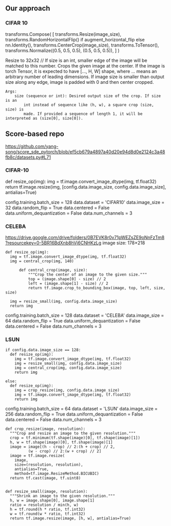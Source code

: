 

## Our approach
### CIFAR 10

transforms.Compose(
            [
                transforms.Resize(image_size),
                transforms.RandomHorizontalFlip()
                if augment_horizontal_flip
                else nn.Identity(),
                transforms.CenterCrop(image_size),
                transforms.ToTensor(),
                transforms.Normalize((0.5, 0.5, 0.5), (0.5, 0.5, 0.5)),
            ]
        )

Resize to 32x32
// If size is an int, smaller edge of the image will be matched to this number.
Crops the given image at the center.
    If the image is torch Tensor, it is expected
    to have [..., H, W] shape, where ... means an arbitrary number of leading dimensions.
    If image size is smaller than output size along any edge, image is padded with 0 and then center cropped.

    Args:
        size (sequence or int): Desired output size of the crop. If size is an
            int instead of sequence like (h, w), a square crop (size, size) is
            made. If provided a sequence of length 1, it will be interpreted as (size[0], size[0]).

## Score-based repo
https://github.com/yang-song/score_sde_pytorch/blob/ef5cb679a4897a40d20e94d8d0e2124c3a48fb8c/datasets.py#L71


### CIFAR-10
def resize_op(img):
img = tf.image.convert_image_dtype(img, tf.float32)
return tf.image.resize(img, [config.data.image_size, config.data.image_size], antialias=True)


config.training.batch_size = 128
  data.dataset = 'CIFAR10'
  data.image_size = 32
  data.random_flip = True
  data.centered = False
  data.uniform_dequantization = False
  data.num_channels = 3


### CELEBA
https://drive.google.com/drive/folders/0B7EVK8r0v71pWEZsZE9oNnFzTm8?resourcekey=0-5BR16BdXnb8hVj6CNHKzLg
image size: 178×218

    def resize_op(img):
      img = tf.image.convert_image_dtype(img, tf.float32)
      img = central_crop(img, 140)
      
	      def central_crop(image, size):
			  """Crop the center of an image to the given size."""
			  top = (image.shape[0] - size) // 2
			  left = (image.shape[1] - size) // 2
			  return tf.image.crop_to_bounding_box(image, top, left, size, size)

      img = resize_small(img, config.data.image_size)
      return img


config.training.batch_size = 128
  data.dataset = 'CELEBA'
  data.image_size = 64
  data.random_flip = True
  data.uniform_dequantization = False
  data.centered = False
  data.num_channels = 3


### LSUN


    if config.data.image_size == 128:
      def resize_op(img):
        img = tf.image.convert_image_dtype(img, tf.float32)
        img = resize_small(img, config.data.image_size)
        img = central_crop(img, config.data.image_size)
        return img

    else:
      def resize_op(img):
        img = crop_resize(img, config.data.image_size)
        img = tf.image.convert_image_dtype(img, tf.float32)
        return img

config.training.batch_size = 64
  data.dataset = 'LSUN'
  data.image_size = 256
  data.random_flip = True
  data.uniform_dequantization = False
  data.centered = False
  data.num_channels = 3





```
def crop_resize(image, resolution):
  """Crop and resize an image to the given resolution."""
  crop = tf.minimum(tf.shape(image)[0], tf.shape(image)[1])
  h, w = tf.shape(image)[0], tf.shape(image)[1]
  image = image[(h - crop) // 2:(h + crop) // 2,
          (w - crop) // 2:(w + crop) // 2]
  image = tf.image.resize(
    image,
    size=(resolution, resolution),
    antialias=True,
    method=tf.image.ResizeMethod.BICUBIC)
  return tf.cast(image, tf.uint8)


def resize_small(image, resolution):
  """Shrink an image to the given resolution."""
  h, w = image.shape[0], image.shape[1]
  ratio = resolution / min(h, w)
  h = tf.round(h * ratio, tf.int32)
  w = tf.round(w * ratio, tf.int32)
  return tf.image.resize(image, [h, w], antialias=True)
```

